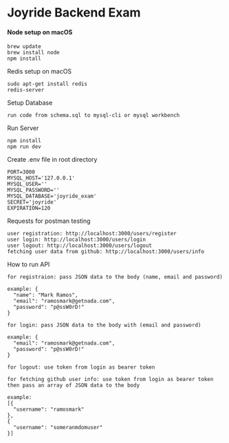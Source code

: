# Joyride Backend Exam
 
#### Node setup on macOS
```
brew update
brew install node
npm install 
```

Redis setup on macOS
```
sudo apt-get install redis
redis-server
```

Setup Database
```
run code from schema.sql to mysql-cli or mysql workbench
```

Run Server
```
npm install
npm run dev
```

Create .env file in root directory 
```
PORT=3000
MYSQL_HOST='127.0.0.1'
MYSQL_USER=''
MYSQL_PASSWORD=''
MYSQL_DATABASE='joyride_exam'
SECRET='joyride'
EXPIRATION=120
```

Requests for postman testing
``` 
user registration: http://localhost:3000/users/register
user login: http://localhost:3000/users/login
user logout: http://localhost:3000/users/logout
fetching user data from github: http://localhost:3000/users/info
```

How to run API
```
for registraion: pass JSON data to the body (name, email and password)

example: {
  "name": "Mark Ramos",
  "email": "ramosmark@getnada.com",
  "password": "p@ssW0rD!"
}

for login: pass JSON data to the body with (email and password)

example: {
  "email": "ramosmark@getnada.com",
  "password": "p@ssW0rD!"
}

for logout: use token from login as bearer token

for fetching github user info: use token from login as bearer token then pass an array of JSON data to the body

example: 
[{
  "username": "ramosmark" 
},
{
  "username": "someranmdomuser" 
}]

```
